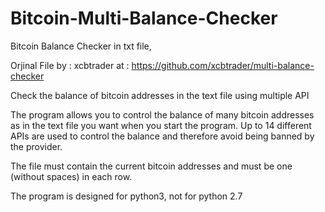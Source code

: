 # Bitcoin-Multi-Balance-Checker
Bitcoin Balance Checker in txt file,

Orjinal File by : xcbtrader at : https://github.com/xcbtrader/multi-balance-checker

Check the balance of bitcoin addresses in the text file using multiple API

The program allows you to control the balance of many bitcoin addresses as in the text file you want when you start the program. Up to 14 different APIs are used to control the balance and therefore avoid being banned by the provider.


The file must contain the current bitcoin addresses and must be one (without spaces) in each row.

The program is designed for python3, not for python 2.7
